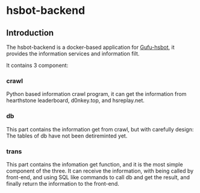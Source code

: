 # hsbot-backend

## Introduction

The hsbot-backend is a docker-based application for [Gufu-hsbot](https://github.com/SolaMeow/hsbot-Gufu), it provides the information services and information filt.

It contains 3 component:

### crawl

Python based information crawl program, it can get the information from hearthstone leaderboard, d0nkey.top, and hsreplay.net.

### db

This part contains the information get from crawl, but with carefully design: The tables of db have not been detireminted yet.

### trans

This part contains the infomation get function, and it is the most simple component of the three. It can receive the information, with being called by front-end, and using SQL like commands to call db and get the result, and finally return the information to the front-end.
